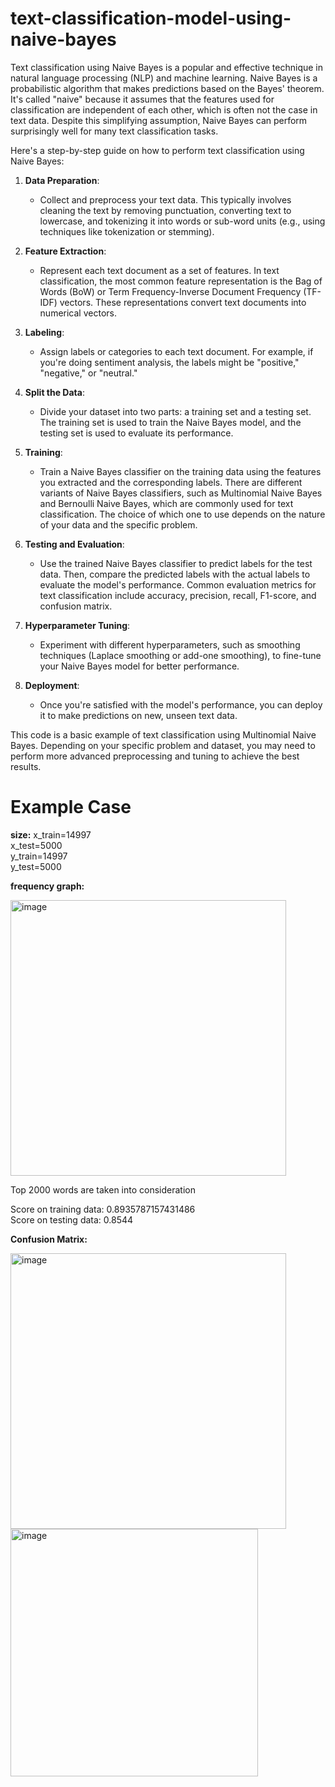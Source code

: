 # text-classification-model-using-naive-bayes

Text classification using Naive Bayes is a popular and effective technique in natural language processing (NLP) and machine learning. Naive Bayes is a probabilistic algorithm that makes predictions based on the Bayes' theorem. It's called "naive" because it assumes that the features used for classification are independent of each other, which is often not the case in text data. Despite this simplifying assumption, Naive Bayes can perform surprisingly well for many text classification tasks.

Here's a step-by-step guide on how to perform text classification using Naive Bayes:

1. **Data Preparation**:
   - Collect and preprocess your text data. This typically involves cleaning the text by removing punctuation, converting text to lowercase, and tokenizing it into words or sub-word units (e.g., using techniques like tokenization or stemming).

2. **Feature Extraction**:
   - Represent each text document as a set of features. In text classification, the most common feature representation is the Bag of Words (BoW) or Term Frequency-Inverse Document Frequency (TF-IDF) vectors. These representations convert text documents into numerical vectors.

3. **Labeling**:
   - Assign labels or categories to each text document. For example, if you're doing sentiment analysis, the labels might be "positive," "negative," or "neutral."

4. **Split the Data**:
   - Divide your dataset into two parts: a training set and a testing set. The training set is used to train the Naive Bayes model, and the testing set is used to evaluate its performance.

5. **Training**:
   - Train a Naive Bayes classifier on the training data using the features you extracted and the corresponding labels. There are different variants of Naive Bayes classifiers, such as Multinomial Naive Bayes and Bernoulli Naive Bayes, which are commonly used for text classification. The choice of which one to use depends on the nature of your data and the specific problem.

6. **Testing and Evaluation**:
   - Use the trained Naive Bayes classifier to predict labels for the test data. Then, compare the predicted labels with the actual labels to evaluate the model's performance. Common evaluation metrics for text classification include accuracy, precision, recall, F1-score, and confusion matrix.

7. **Hyperparameter Tuning**:
   - Experiment with different hyperparameters, such as smoothing techniques (Laplace smoothing or add-one smoothing), to fine-tune your Naive Bayes model for better performance.

8. **Deployment**:
   - Once you're satisfied with the model's performance, you can deploy it to make predictions on new, unseen text data.


This code is a basic example of text classification using Multinomial Naive Bayes. Depending on your specific problem and dataset, you may need to perform more advanced preprocessing and tuning to achieve the best results.

# Example Case

**size:**
  x_train=14997 <br>
  x_test=5000   <br>
  y_train=14997 <br>
  y_test=5000  <br>

**frequency graph:**

  <img width="441" alt="image" src="https://github.com/RonSheoran123/spam-detection-model-using-naive-bayes/assets/106268100/e84e3f08-d886-421c-8b4f-4a92d281335f">

  Top 2000 words are taken into consideration

  Score on training data: 0.8935787157431486 <br>
  Score on testing data: 0.8544

**Confusion Matrix:**

  <img width="441" alt="image" src="https://github.com/RonSheoran123/spam-detection-model-using-naive-bayes/assets/106268100/5c9409dd-7c6f-419d-ab0b-d2911af876c8">
<br>

  <img width="396" alt="image" src="https://github.com/RonSheoran123/spam-detection-model-using-naive-bayes/assets/106268100/83cf9c7e-8f4f-4f0f-8c59-651e30ee98ca">



